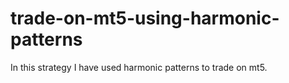 # trade-on-mt5-using-harmonic-patterns
In this strategy I have used harmonic patterns to trade on mt5. 
